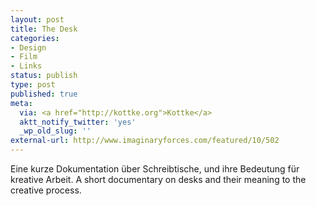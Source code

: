 ```yaml
---
layout: post
title: The Desk
categories:
- Design
- Film
- Links
status: publish
type: post
published: true
meta:
  via: <a href="http://kottke.org">Kottke</a>
  aktt_notify_twitter: 'yes'
  _wp_old_slug: ''
external-url: http://www.imaginaryforces.com/featured/10/502
---
```

Eine kurze Dokumentation über Schreibtische, und ihre Bedeutung für kreative Arbeit.
<span class="en">A short documentary on desks and their meaning to the creative process.</a>
